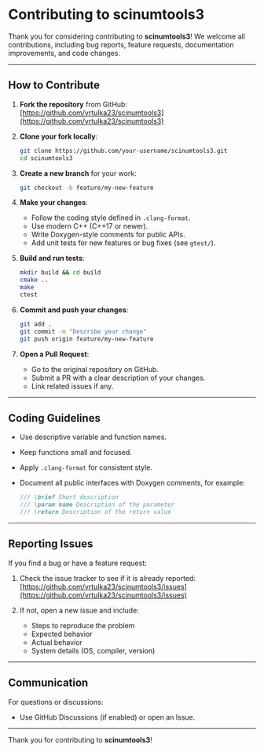 # Contributing to scinumtools3

Thank you for considering contributing to **scinumtools3**! We welcome all contributions, including bug reports, feature requests, documentation improvements, and code changes.

---

## How to Contribute

1. **Fork the repository** from GitHub:  
   [https://github.com/vrtulka23/scinumtools3](https://github.com/vrtulka23/scinumtools3)

2. **Clone your fork locally**:
   ```bash
   git clone https://github.com/your-username/scinumtools3.git
   cd scinumtools3
   ```

3. **Create a new branch** for your work:

   ```bash
   git checkout -b feature/my-new-feature
   ```

4. **Make your changes**:

   * Follow the coding style defined in `.clang-format`.
   * Use modern C++ (C++17 or newer).
   * Write Doxygen-style comments for public APIs.
   * Add unit tests for new features or bug fixes (see `gtest/`).

5. **Build and run tests**:

   ```bash
   mkdir build && cd build
   cmake ..
   make
   ctest
   ```

6. **Commit and push your changes**:

   ```bash
   git add .
   git commit -m "Describe your change"
   git push origin feature/my-new-feature
   ```

7. **Open a Pull Request**:

   * Go to the original repository on GitHub.
   * Submit a PR with a clear description of your changes.
   * Link related issues if any.

---

## Coding Guidelines

* Use descriptive variable and function names.
* Keep functions small and focused.
* Apply `.clang-format` for consistent style.
* Document all public interfaces with Doxygen comments, for example:

  ```cpp
  /// \brief Short description
  /// \param name Description of the parameter
  /// \return Description of the return value
  ```

---

## Reporting Issues

If you find a bug or have a feature request:

1. Check the issue tracker to see if it is already reported:
   [https://github.com/vrtulka23/scinumtools3/issues](https://github.com/vrtulka23/scinumtools3/issues)

2. If not, open a new issue and include:

   * Steps to reproduce the problem
   * Expected behavior
   * Actual behavior
   * System details (OS, compiler, version)

---

## Communication

For questions or discussions:

* Use GitHub Discussions (if enabled) or open an Issue.

---

Thank you for contributing to **scinumtools3**!
